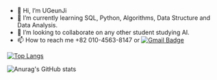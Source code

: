 - 👋 Hi, I’m UGeunJi
- 🌱 I’m currently learning SQL, Python, Algorithms, Data Structure and Data Analysis.
- 💞️ I’m looking to collaborate on any other student studying AI.
- 📫 How to reach me +82 010-4563-8147 or [![Gmail Badge](https://img.shields.io/badge/Naver-D14836?style=flat&logo=naver&logoColor=white)](mailto:ajtwlsdnrms@naver.com)



[![Top Langs](https://github-readme-stats.vercel.app/api/top-langs/?username=UGeunJi&hide=jupyter%20notebook&layout=compact)](https://github.com/UGeunJi/github-readme-stats)

![Anurag's GitHub stats](https://github-readme-stats.vercel.app/api?username=UGeunJi&theme=great-gatsby&show_icons=true)

<!---
UGeunJi/UGeunJi is a ✨ special ✨ repository because its `README.md` (this file) appears on your GitHub profile.
You can click the Preview link to take a look at your changes.
--->
